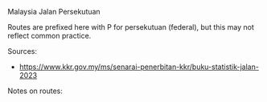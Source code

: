 Malaysia Jalan Persekutuan

Routes are prefixed here with P for persekutuan (federal), but this may not reflect common practice.

Sources:
* https://www.kkr.gov.my/ms/senarai-penerbitan-kkr/buku-statistik-jalan-2023

Notes on routes:
